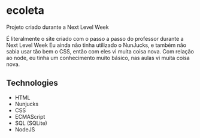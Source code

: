 # ecoleta
Projeto criado durante a Next Level Week

É literalmente o site criado com o passo a passo do professor durante a Next Level Week
Eu ainda não tinha utilizado o NunJucks, e também não sabia usar tão bem o CSS, então com eles vi muita coisa nova.
Com relação ao node, eu tinha um conhecimento muito básico, nas aulas vi muita coisa nova.

<h2>Technologies</h2>

- HTML
- Nunjucks
- CSS
- ECMAScript
- SQL (SQLite)
- NodeJS
